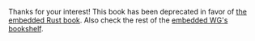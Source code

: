 Thanks for your interest! This book has been deprecated in favor of [the
embedded Rust book][book]. Also check the rest of the [embedded WG's][wg]
[bookshelf].

[book]: https://rust-embedded.github.io/bookshelf/book/index.html
[wg]: https://github.com/rust-embedded/wg
[bookshelf]: https://rust-embedded.github.io/bookshelf/

<!-- # Windows -->

<!-- There's no default package manager in Windows so you'll have to scavenge the -->
<!-- tools from different locations: -->

<!-- ## Cross toolchain and Co. -->

<!-- The C cross compiler, the binary inspection tools and the debugger can all be -->
<!-- installed from a [single place]. Simply grab the latest `.exe` installer, run it -->
<!-- and follow the instructions. Before finishing the installation process, make -->
<!-- sure to check the "Add path to environment variable" option. -->

<!-- [single place]: https://launchpad.net/gcc-arm-embedded/+download -->

<!-- Check that the tools are really in your `PATH` -->

<!-- ``` -->
<!-- $ arm-none-eabi-gcc -v -->
<!-- (..) -->
<!-- gcc version 5.4.1 20160609 (..) -->

<!-- $ arm-none-eabi-size -v -->
<!-- GNU size <GNU Tools for ARM Embedded Processors> 2.26.0.20160616 -->
<!-- (..) -->

<!-- $ arm-none-eabi-gdb -v -->
<!-- GNU gdb <GNU Tools for ARM Embedded Processors> 7.10.1.20160616-cvs -->
<!-- (..) -->
<!-- ``` -->

<!-- ## OpenOCD -->

<!-- There are no official binary releases of OpenOCD for Windows, but [this page] -->
<!-- has unofficial releases. There is not installer so grab the latest zipfile and -->
<!-- unpack somewhere in your main drive. Then update your `PATH` variable by -->
<!-- appending `;Z:\directory\where\you\extracted\the\zipfile\bin` to it. This should -->
<!-- make the `openocd` command available anywhere: -->

<!-- [this page]: http://gnutoolchains.com/arm-eabi/openocd/ -->

<!-- ``` -->
<!-- $ echo %path% -->
<!-- (..);C:\OpenOCD-0.9.0-Win32\bin -->

<!-- $ openocd -v -->
<!-- Open On-Chip Debugger 0.9.0 <2015-08-15-12:41> -->
<!-- (..) -->
<!-- ``` -->

<!-- After installing OpenOCD, be sure to test it using [these instructions]. The -->
<!-- instructions are for Linux but they pretty much hold for Windows: just ignore -->
<!-- the `sudo` part of the commands used there. -->

<!-- [these instructions]: linux.html#First%20OpenOCD%20connection -->

<!-- There are some caveats with using OpenOCD on Windows: -->

<!-- - OpenOCD script search path will be empty. Commands like `openocd -f -->
<!--   board/stm32vldiscovery.cfg` will fail to find the `.cfg` file. This can be -->
<!--   remedied by passing an extra argument to the command: `openocd -s -->
<!--   Z:\path\to\openocd\share\openocd\scripts -f board/stm32vldiscovery.cfg`. -->

<!-- > **TODO** There must be a better solution to the script search path problem -->

<!-- - Some (hardware) programmers/debuggers (like the ST-LINK/V1) will try to use -->
<!--   the "wrong" driver by default and the `openocd` command will always fail with -->
<!--   `LIBUSB_ERROR_NOT_SUPPORTED`. You'll have to switch their driver to the WinUSB -->
<!--   driver using Zadig (see the following section for more information). -->

<!-- ## (Optional) Zadig -->

<!-- If you are getting the `LIBUSB_ERROR_NOT_SUPPORTED` error when trying to connect -->
<!-- to your programmer/debugger using OpenOCD, use Zadig to override the USB driver -->
<!-- that Windows picked: -->

<!-- - First, install Zadig from [its website]. -->

<!-- - Make sure your device is connected to the host machine! -->

<!-- - Then launch Zadig and choose the menu item: Options > List all devices. -->

<!-- - The drop-down list should now be populated; from it, pick your device (e.g. -->
<!--   STM32 STlink). -->

<!-- - Pick WinUSB as the target driver, click the "Replace Driver" button and follow -->
<!--   the instructions that pop up. -->

<!-- [its website]: http://zadig.akeo.ie/ -->

<!-- Try the `openocd` command again; it should succeed this time. -->

<!-- ## QEMU -->

<!-- You can find unofficial binaries [here]. Install a recent version and add -->
<!-- `;Z:\Program Files\qemu` to your `PATH`. -->

<!-- [here]: https://qemu.weilnetz.de/ -->

<!-- Test it with: -->

<!-- ``` -->
<!-- $ qemu-system-arm -version -->
<!-- ``` -->

<!-- The command won't print to the console but instead redirect its output to the -->
<!-- file `Z:\Program Files\qemu\stdout`. It should contain something like this: -->

<!-- ``` -->
<!-- $ type Z:\Program Files\qemu\stdout.txt -->
<!-- ``` -->

<!-- ## Rust and Cargo -->

<!-- Head to the [rustup] website and follow the instructions. -->

<!-- [rustup]: https://www.rustup.rs/ -->

<!-- ## Xargo -->

<!-- Simply call this command: -->

<!-- ``` -->
<!-- $ cargo install xargo -->
<!-- ``` -->

<!-- Note that Xargo 0.2.0+ depends on the `rust-src` component, so install that as -->
<!-- well: -->

<!-- ``` -->
<!-- $ rustup component add rust-src -->
<!-- ``` -->

